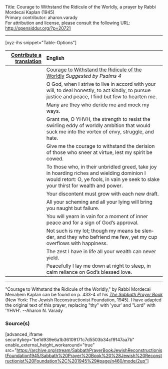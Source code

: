 <html>
<head></head>
<body>
Title: Courage to Withstand the Ridicule of the Worldly, a prayer by Rabbi Mordecai Kaplan (1945)<br />
Primary contributor: aharon.varady<br />
For attribution and license, please consult the following URL: <a href="http://opensiddur.org/?p=20721">http://opensiddur.org/?p=20721</a>
<p />
<hr />

[xyz-ihs snippet="Table-Options"]<table style="margin-left: auto; margin-right: auto;" class="draggable">
<thead><tr><th id="x" style="text-align: right;"><a href="/translate/" target="_blank" rel="noopener">Contribute a translation</a></th><th style="text-align: left;">English</th></tr></thead>
<tbody>
<tr><td style="vertical-align:top;">
<div class="liturgy" lang="he">

</span></div></td>
 
<td style="vertical-align:top;">
<div class="english" lang="en">
<u>Courage to Withstand the Ridicule of the Worldly</u>
<em>Suggested by Psalms 4</em>
</div></td></tr>


<tr><td style="vertical-align:top;">
<div class="liturgy" lang="he">

</span></div></td>
 
<td style="vertical-align:top;">
<div class="english" lang="en">
O God, 
when I strive to live 
in accord with your will, 
to deal honestly, 
to act kindly, 
to pursue justice and peace, 
I find but few to hearten me.
</div></td></tr>


<tr><td style="vertical-align:top;">
<div class="liturgy" lang="he">

</span></div></td>
 
<td style="vertical-align:top;">
<div class="english" lang="en">
Many are they 
who deride me 
and mock my ways.
</div></td></tr>


<tr><td style="vertical-align:top;">
<div class="liturgy" lang="he">

</span></div></td>
 
<td style="vertical-align:top;">
<div class="english" lang="en">
Grant me, O YHVH, 
the strength to resist 
the swirling eddy of worldly ambition 
that would suck me into the vortex 
of envy, 
struggle, 
and hate.
</div></td></tr>


<tr><td style="vertical-align:top;">
<div class="liturgy" lang="he">

</span></div></td>
 
<td style="vertical-align:top;">
<div class="english" lang="en">
Give me the courage 
to withstand the derision 
of those who sneer at virtue, 
lest my spirit be cowed.
</div></td></tr>


<tr><td style="vertical-align:top;">
<div class="liturgy" lang="he">

</span></div></td>
 
<td style="vertical-align:top;">
<div class="english" lang="en">
To those who, 
in their unbridled greed, 
take joy in hoarding riches 
and wielding dominion 
I would retort: 
O, ye fools, 
in vain ye seek 
to slake your thirst 
for wealth and power.
</div></td></tr>


<tr><td style="vertical-align:top;">
<div class="liturgy" lang="he">

</span></div></td>
 
<td style="vertical-align:top;">
<div class="english" lang="en">
Your discontent must grow with each new draft.
</div></td></tr>


<tr><td style="vertical-align:top;">
<div class="liturgy" lang="he">

</span></div></td>
 
<td style="vertical-align:top;">
<div class="english" lang="en">
All your scheming 
and all your lying 
will bring you naught but failure.
</div></td></tr>


<tr><td style="vertical-align:top;">
<div class="liturgy" lang="he">

</span></div></td>
 
<td style="vertical-align:top;">
<div class="english" lang="en">
You will yearn in vain 
for a moment of inner peace 
and for a sign of God’s approval.
</div></td></tr>


<tr><td style="vertical-align:top;">
<div class="liturgy" lang="he">

</span></div></td>
 
<td style="vertical-align:top;">
<div class="english" lang="en">
Not such is my lot; 
though my means be slender, 
and they who befriend me few, 
yet my cup overflows with happiness.
</div></td></tr>


<tr><td style="vertical-align:top;">
<div class="liturgy" lang="he">

</span></div></td>
 
<td style="vertical-align:top;">
<div class="english" lang="en">
The zest I have in life 
all your wealth can never yield.
</div></td></tr>


<tr><td style="vertical-align:top;">
<div class="liturgy" lang="he">

</span></div></td>
 
<td style="vertical-align:top;">
<div class="english" lang="en">
Peacefully I lay me down at night to sleep, 
in calm reliance on God’s blessed love.
</div></td></tr>
</tbody></table>

<hr />

"Courage to Withstand the Ridicule of the Worldly," by Rabbi Mordecai Menaḥem Kaplan can be found on p. 433-4 of his <em><a href="https://opensiddur.org/compilations/siddurim/sabbath-prayer-book-by-mordecai-kaplan-1945/">The Sabbath Prayer Book</a></em> (New York: The Jewish Reconstructionist Foundation, 1945). I have adapted the original text of this prayer, replacing "thy" with 'your' and "Lord" with 'YHVH'. --Aharon N. Varady

<h3>Source(s)</h3>

[advanced_iframe securitykey="be1d939e6a1b36109171c7d5503b34cf9147aa7b" enable_external_height_workaround="true" src="https://archive.org/stream/SabbathPrayerBookJewishReconstructionistFoundation1945/Sabbath%20Prayer%20Book%20%28Jewish%20Reconstructionist%20Foundation%2C%201945%29#page/n460/mode/2up"]

&nbsp;

</body>
</html>